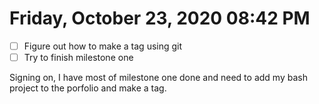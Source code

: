 # Friday, October 23, 2020 08:42 PM
- [ ] Figure out how to make a tag using git
- [ ] Try to finish milestone one

Signing on, I have most of milestone one done and need to add my bash project to the porfolio and make a tag.
